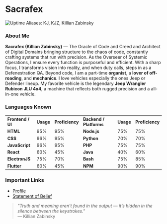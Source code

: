# Sacrafex
<img src="https://raw.githubusercontent.com/Sacrafex/Sacrafex/refs/heads/main/uptime.svg?nocache=<?php echo time(); ?>" alt="Uptime">
Aliases: KJ, KJZ, Killian Zabinsky

### About Me

**Sacrafex (Killian Zabinsky)** — The Oracle of Code and Creed and Architect of Digital Domains bringing structure to the chaos of code, constantly crafting systems that run with precision. As the Overseer of Systemic Operations, I ensure every function is purposeful and efficient. With a sharp focus, I transforms vision into reality, and when duty calls, steps in as a Defenestration QA. Beyond code, I am a part-time **organist**, a **lover of off-roading**, and **mechanics**.  I love vehicles especially the ones Jeep or Defender lineup. My favorite vehicle is the legendary **Jeep Wrangler Rubicon JLU 4x4**, a machine that reflects both rugged precision and a all-in-one vehicle.

### Languages Known

<table> 
  <tr> 
    <strong><th style="text-align:left;">Frontend / UI</th></strong>
    <th style="text-align:left;">Usage</th> 
    <th style="text-align:left;">Proficiency</th> 
    <th style="text-align:left;">Backend / Platforms</th> 
    <th style="text-align:left;">Usage</th> 
    <th style="text-align:left;">Proficiency</th> 
  </tr> 
  <tr> 
    <td><b>HTML</b></td> 
    <td>95%</td> 
    <td>95%</td> 
    <td><b>Node.js</b></td> 
    <td>75%</td> 
    <td>75%</td> 
  </tr> 
  <tr> 
    <td><b>CSS</b></td> 
    <td>96%</td> 
    <td>95%</td> 
    <td><b>Python</b></td> 
    <td>70%</td> 
    <td>70%</td> 
  </tr> 
  <tr> 
    <td><b>JavaScript</b></td> 
    <td>96%</td> 
    <td>95%</td> 
    <td><b>PHP</b></td> 
    <td>75%</td> 
    <td>75%</td> 
  </tr> 
  <tr> 
    <td><b>React</b></td> 
    <td>60%</td> 
    <td>45%</td> 
    <td><b>Java</b></td> 
    <td>40%</td> 
    <td>60%</td> 
  </tr> 
  <tr> 
    <td><b>ElectronJS</b></td> 
    <td>75%</td> 
    <td>70%</td> 
    <td><b>Bash</b></td> 
    <td>75%</td> 
    <td>85%</td> 
  </tr> 
  <tr> 
    <td><b>Flutter</b></td> 
    <td>60%</td> 
    <td>45%</td> 
    <td><b>NPM</b></td> 
    <td>90%</td> 
    <td>90%</td> 
  </tr> 
</table>

### Important Links

- [Profile](https://sacrafex.github.io/Sacrafex/etc/profile.html)
- [Statement of Belief](https://sacrafex.github.io/Sacrafex/etc/statement-of-belief.html)

> _"Truth and meaning aren’t found in the output — it’s hidden in the silence between the keystrokes."_  
> — Killian Zabinsky
